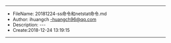 ___
- FileName: 20181224-ss命令和netstat命令.md
- Author: ihuangch -huangch96@qq.com
- Description: ---
- Create:2018-12-24 13:19:15
___

### 
